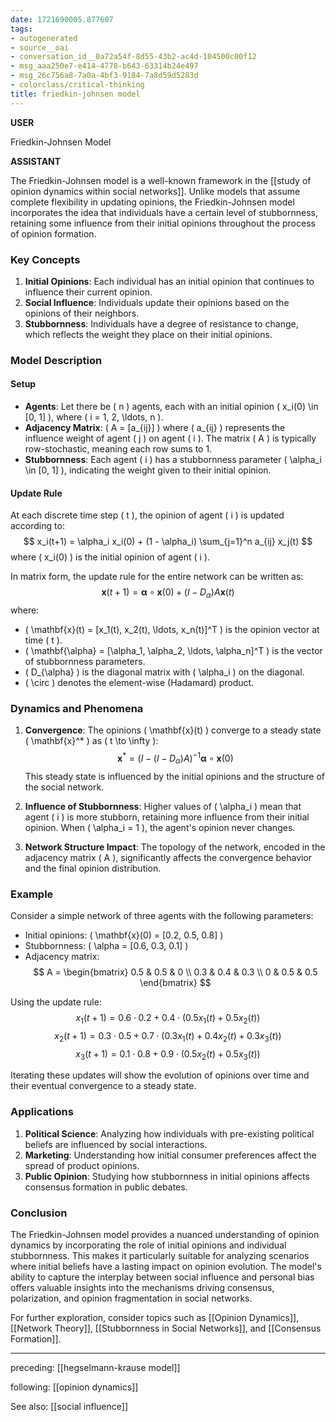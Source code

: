 ```yaml
---
date: 1721690005.877607
tags:
- autogenerated
- source__oai
- conversation_id__0a72a54f-8d55-43b2-ac4d-104500c00f12
- msg_aaa250e7-e414-4778-b643-63314b24e497
- msg_26c756a8-7a0a-4bf3-9184-7a8d59d5283d
- colorclass/critical-thinking
title: friedkin-johnsen model
---
```


**USER**

Friedkin-Johnsen Model


**ASSISTANT**

The Friedkin-Johnsen model is a well-known framework in the [[study of opinion dynamics within social networks]]. Unlike models that assume complete flexibility in updating opinions, the Friedkin-Johnsen model incorporates the idea that individuals have a certain level of stubbornness, retaining some influence from their initial opinions throughout the process of opinion formation.

### Key Concepts

1. **Initial Opinions**: Each individual has an initial opinion that continues to influence their current opinion.
2. **Social Influence**: Individuals update their opinions based on the opinions of their neighbors.
3. **Stubbornness**: Individuals have a degree of resistance to change, which reflects the weight they place on their initial opinions.

### Model Description

#### Setup

- **Agents**: Let there be \( n \) agents, each with an initial opinion \( x_i(0) \in [0, 1] \), where \( i = 1, 2, \ldots, n \).
- **Adjacency Matrix**: \( A = [a_{ij}] \) where \( a_{ij} \) represents the influence weight of agent \( j \) on agent \( i \). The matrix \( A \) is typically row-stochastic, meaning each row sums to 1.
- **Stubbornness**: Each agent \( i \) has a stubbornness parameter \( \alpha_i \in [0, 1] \), indicating the weight given to their initial opinion.

#### Update Rule

At each discrete time step \( t \), the opinion of agent \( i \) is updated according to:
$$
x_i(t+1) = \alpha_i x_i(0) + (1 - \alpha_i) \sum_{j=1}^n a_{ij} x_j(t)
$$
where \( x_i(0) \) is the initial opinion of agent \( i \).

In matrix form, the update rule for the entire network can be written as:
$$
\mathbf{x}(t+1) = \mathbf{\alpha} \circ \mathbf{x}(0) + (I - D_{\alpha}) A \mathbf{x}(t)
$$
where:
- \( \mathbf{x}(t) = [x_1(t), x_2(t), \ldots, x_n(t)]^T \) is the opinion vector at time \( t \).
- \( \mathbf{\alpha} = [\alpha_1, \alpha_2, \ldots, \alpha_n]^T \) is the vector of stubbornness parameters.
- \( D_{\alpha} \) is the diagonal matrix with \( \alpha_i \) on the diagonal.
- \( \circ \) denotes the element-wise (Hadamard) product.

### Dynamics and Phenomena

1. **Convergence**: The opinions \( \mathbf{x}(t) \) converge to a steady state \( \mathbf{x}^* \) as \( t \to \infty \):
   $$
   \mathbf{x}^* = (I - (I - D_{\alpha}) A)^{-1} \mathbf{\alpha} \circ \mathbf{x}(0)
   $$
   This steady state is influenced by the initial opinions and the structure of the social network.

2. **Influence of Stubbornness**: Higher values of \( \alpha_i \) mean that agent \( i \) is more stubborn, retaining more influence from their initial opinion. When \( \alpha_i = 1 \), the agent's opinion never changes.

3. **Network Structure Impact**: The topology of the network, encoded in the adjacency matrix \( A \), significantly affects the convergence behavior and the final opinion distribution.

### Example

Consider a simple network of three agents with the following parameters:
- Initial opinions: \( \mathbf{x}(0) = [0.2, 0.5, 0.8] \)
- Stubbornness: \( \alpha = [0.6, 0.3, 0.1] \)
- Adjacency matrix:
  $$
  A = \begin{bmatrix}
  0.5 & 0.5 & 0 \\
  0.3 & 0.4 & 0.3 \\
  0 & 0.5 & 0.5
  \end{bmatrix}
  $$

Using the update rule:
$$
x_1(t+1) = 0.6 \cdot 0.2 + 0.4 \cdot (0.5x_1(t) + 0.5x_2(t))
$$
$$
x_2(t+1) = 0.3 \cdot 0.5 + 0.7 \cdot (0.3x_1(t) + 0.4x_2(t) + 0.3x_3(t))
$$
$$
x_3(t+1) = 0.1 \cdot 0.8 + 0.9 \cdot (0.5x_2(t) + 0.5x_3(t))
$$

Iterating these updates will show the evolution of opinions over time and their eventual convergence to a steady state.

### Applications

1. **Political Science**: Analyzing how individuals with pre-existing political beliefs are influenced by social interactions.
2. **Marketing**: Understanding how initial consumer preferences affect the spread of product opinions.
3. **Public Opinion**: Studying how stubbornness in initial opinions affects consensus formation in public debates.

### Conclusion

The Friedkin-Johnsen model provides a nuanced understanding of opinion dynamics by incorporating the role of initial opinions and individual stubbornness. This makes it particularly suitable for analyzing scenarios where initial beliefs have a lasting impact on opinion evolution. The model's ability to capture the interplay between social influence and personal bias offers valuable insights into the mechanisms driving consensus, polarization, and opinion fragmentation in social networks.

For further exploration, consider topics such as [[Opinion Dynamics]], [[Network Theory]], [[Stubbornness in Social Networks]], and [[Consensus Formation]].


---

preceding: [[hegselmann-krause model]]  


following: [[opinion dynamics]]

See also: [[social influence]]
